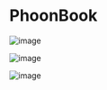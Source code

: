 # PhoonBook 

![image](https://github.com/meshiv3010/PhoonBook/assets/65011136/2c5b455b-591d-49d9-abf4-020e61dc9138)

![image](https://github.com/meshiv3010/PhoonBook/assets/65011136/73bb80c5-3030-401e-801c-5f4787c0c88a)

![image](https://github.com/meshiv3010/PhoonBook/assets/65011136/6e5c93c7-8d84-4712-9c9d-ab55f4b117e0)

